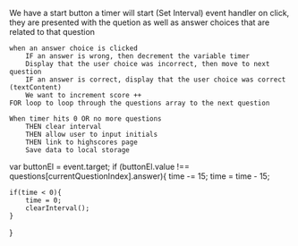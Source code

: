 We have a start button
    a timer will start (Set Interval)
    event handler on click, they are presented with the quetion as well as answer choices that are related to that question

    when an answer choice is clicked
        IF an answer is wrong, then decrement the variable timer
        Display that the user choice was incorrect, then move to next question
        IF an answer is correct, display that the user choice was correct (textContent)
        We want to increment score ++
    FOR loop to loop through the questions array to the next question

    When timer hits 0 OR no more questions
        THEN clear interval
        THEN allow user to input initials
        THEN link to highscores page
        Save data to local storage


var buttonEl = event.target;
if (buttonEl.value !== questions[currentQuestionIndex].answer){
    time -= 15;
    time = time - 15;

    if(time < 0){
        time = 0;
        clearInterval();
    }
}
